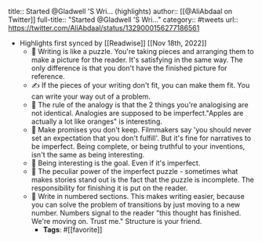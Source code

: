 title:: Started @Gladwell 'S Wri... (highlights)
author:: [[@AliAbdaal on Twitter]]
full-title:: "Started @Gladwell 'S Wri..."
category:: #tweets
url:: https://twitter.com/AliAbdaal/status/1329000156277186561

- Highlights first synced by [[Readwise]] [[Nov 18th, 2022]]
	- 🧩 Writing is like a puzzle. You're taking pieces and arranging them to make a picture for the reader. It's satisfying in the same way. The only difference is that you don't have the finished picture for reference.
	- ✍️ If the pieces of your writing don't fit, you can make them fit. You can write your way out of a problem.
	- 🍏 The rule of the analogy is that the 2 things you're analogising are not identical. Analogies are supposed to be imperfect."Apples are actually a lot like oranges" is interesting.
	- 🤝 Make promises you don't keep. Filmmakers say 'you should never set an expectation that you don't fulfill'. But it's fine for narratives to be imperfect. Being complete, or being truthful to your inventions, isn't the same as being interesting.
	- 🥅 Being interesting is the goal. Even if it's imperfect.
	- 🔖 The peculiar power of the imperfect puzzle - sometimes what makes stories stand out is the fact that the puzzle is incomplete. The responsibility for finishing it is put on the reader.
	- 🔢 Write in numbered sections. This makes writing easier, because you can solve the problem of transitions by just moving to a new number. Numbers signal to the reader "this thought has finished. We're moving on. Trust me." Structure is your friend.
		- **Tags**: #[[favorite]]